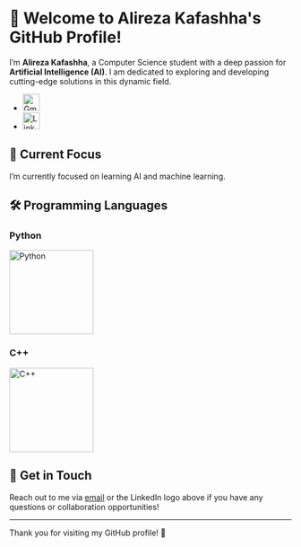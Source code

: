 # 👋 Welcome to Alireza Kafashha's GitHub Profile!

I’m **Alireza Kafashha**, a Computer Science student with a deep passion for **Artificial Intelligence (AI)**. I am dedicated to exploring and developing cutting-edge solutions in this dynamic field.

- 
    <a href="mailto:alireza.kafashha2003@gmail.com" target="_blank">
    <img src="https://static.vecteezy.com/system/resources/previews/022/484/516/original/google-mail-gmail-icon-logo-symbol-free-png.png" alt="Gmail" width="30"/>
  </a>
- 
  <a href="https://www.linkedin.com/in/alireza-kafashha" target="_blank">
    <img src="https://upload.wikimedia.org/wikipedia/commons/c/ca/LinkedIn_logo_initials.png" alt="LinkedIn" width="30"/>
  </a>

## 🚀 Current Focus

I’m currently focused on learning AI and machine learning.

## 🛠️ Programming Languages

### Python
<a href="https://www.python.org/" target="_blank">
  <img src="https://img.shields.io/badge/-Python-3776AB?logo=python&logoColor=white" alt="Python" width="150"/>
</a>

### C++
<a href="https://isocpp.org/" target="_blank">
  <img src="https://img.shields.io/badge/-C++-00599C?logo=cplusplus&logoColor=white" alt="C++" width="150"/>
</a>

## 🌟 Get in Touch

Reach out to me via [email](mailto:alireza.kafashha2003@gmail.com) or the LinkedIn logo above if you have any questions or collaboration opportunities!

---

Thank you for visiting my GitHub profile! 🙌
